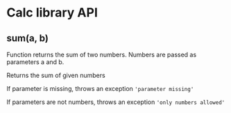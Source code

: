 # Calc library API <!-- instructions for coder --> <!-- (application programming interface) -->

## **sum(a, b)**

Function returns the sum of two numbers. Numbers are passed as parameters a and b.

Returns the sum of given numbers

If parameter is missing, throws an exception `'parameter missing'`

<!-- null, underfined - what exceptions are they?! -->

If parameters are not numbers, throws an exception
`'only numbers allowed'`
